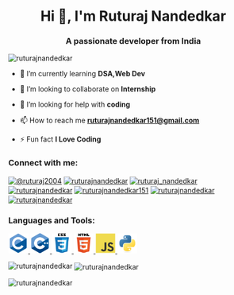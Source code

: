 <h1 align="center">Hi 👋, I'm Ruturaj Nandedkar</h1>
<h3 align="center">A passionate developer from India</h3>

<p align="left"> <img src="https://komarev.com/ghpvc/?username=ruturajnandedkar&label=Profile%20views&color=0e75b6&style=flat" alt="ruturajnandedkar" /> </p>

- 🌱 I’m currently learning **DSA,Web Dev**

- 👯 I’m looking to collaborate on **Internship**

- 🤝 I’m looking for help with **coding**

- 📫 How to reach me **ruturajnandedkar151@gmail.com**

- ⚡ Fun fact **I Love Coding**

<h3 align="left">Connect with me:</h3>
<p align="left">
<a href="https://twitter.com/@ruturaj2004" target="blank"><img align="center" src="https://raw.githubusercontent.com/rahuldkjain/github-profile-readme-generator/master/src/images/icons/Social/twitter.svg" alt="@ruturaj2004" height="30" width="40" /></a>
<a href="https://linkedin.com/in/ruturajnandedkar" target="blank"><img align="center" src="https://raw.githubusercontent.com/rahuldkjain/github-profile-readme-generator/master/src/images/icons/Social/linked-in-alt.svg" alt="ruturajnandedkar" height="30" width="40" /></a>
<a href="https://instagram.com/ruturaj_nandedkar" target="blank"><img align="center" src="https://raw.githubusercontent.com/rahuldkjain/github-profile-readme-generator/master/src/images/icons/Social/instagram.svg" alt="ruturaj_nandedkar" height="30" width="40" /></a>
<a href="https://www.hackerrank.com/ruturajnandedkar" target="blank"><img align="center" src="https://raw.githubusercontent.com/rahuldkjain/github-profile-readme-generator/master/src/images/icons/Social/hackerrank.svg" alt="ruturajnandedkar" height="30" width="40" /></a>
<a href="https://www.leetcode.com/ruturajnandedkar151" target="blank"><img align="center" src="https://raw.githubusercontent.com/rahuldkjain/github-profile-readme-generator/master/src/images/icons/Social/leet-code.svg" alt="ruturajnandedkar151" height="30" width="40" /></a>
<a href="https://auth.geeksforgeeks.org/user/ruturajnandedkar" target="blank"><img align="center" src="https://raw.githubusercontent.com/rahuldkjain/github-profile-readme-generator/master/src/images/icons/Social/geeks-for-geeks.svg" alt="ruturajnandedkar" height="30" width="40" /></a>
<a href="https://discord.gg/ruturajnandedkar" target="blank"><img align="center" src="https://raw.githubusercontent.com/rahuldkjain/github-profile-readme-generator/master/src/images/icons/Social/discord.svg" alt="ruturajnandedkar" height="30" width="40" /></a>
</p>

<h3 align="left">Languages and Tools:</h3>
<p align="left"> <a href="https://www.cprogramming.com/" target="_blank" rel="noreferrer"> <img src="https://raw.githubusercontent.com/devicons/devicon/master/icons/c/c-original.svg" alt="c" width="40" height="40"/> </a> <a href="https://www.w3schools.com/cpp/" target="_blank" rel="noreferrer"> <img src="https://raw.githubusercontent.com/devicons/devicon/master/icons/cplusplus/cplusplus-original.svg" alt="cplusplus" width="40" height="40"/> </a> <a href="https://www.w3schools.com/css/" target="_blank" rel="noreferrer"> <img src="https://raw.githubusercontent.com/devicons/devicon/master/icons/css3/css3-original-wordmark.svg" alt="css3" width="40" height="40"/> </a> <a href="https://www.w3.org/html/" target="_blank" rel="noreferrer"> <img src="https://raw.githubusercontent.com/devicons/devicon/master/icons/html5/html5-original-wordmark.svg" alt="html5" width="40" height="40"/> </a> <a href="https://developer.mozilla.org/en-US/docs/Web/JavaScript" target="_blank" rel="noreferrer"> <img src="https://raw.githubusercontent.com/devicons/devicon/master/icons/javascript/javascript-original.svg" alt="javascript" width="40" height="40"/> </a> <a href="https://www.python.org" target="_blank" rel="noreferrer"> <img src="https://raw.githubusercontent.com/devicons/devicon/master/icons/python/python-original.svg" alt="python" width="40" height="40"/> </a> </p>

<p><img align="left" src="https://github-readme-stats.vercel.app/api/top-langs?username=ruturajnandedkar&show_icons=true&locale=en&layout=compact" alt="ruturajnandedkar" /></p>

<p>&nbsp;<img align="center" src="https://github-readme-stats.vercel.app/api?username=ruturajnandedkar&show_icons=true&locale=en" alt="ruturajnandedkar" /></p>

<p><img align="center" src="https://github-readme-streak-stats.herokuapp.com/?user=ruturajnandedkar&" alt="ruturajnandedkar" /></p>

